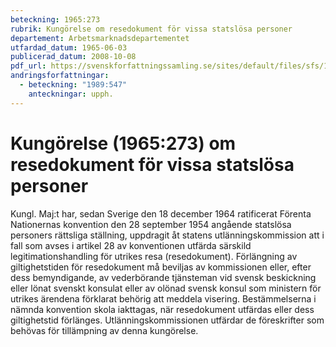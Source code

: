 ```yaml
---
beteckning: 1965:273
rubrik: Kungörelse om resedokument för vissa statslösa personer
departement: Arbetsmarknadsdepartementet
utfardad_datum: 1965-06-03
publicerad_datum: 2008-10-08
pdf_url: https://svenskforfattningssamling.se/sites/default/files/sfs/1965-06/SFS1965-273.pdf
andringsforfattningar:
  - beteckning: "1989:547"
    anteckningar: upph.
---
```


# Kungörelse (1965:273) om resedokument för vissa statslösa personer

Kungl. Maj:t har, sedan Sverige den 18 december 1964 ratificerat Förenta Nationernas konvention den 28 september 1954 angående statslösa personers rättsliga ställning, uppdragit åt statens utlänningskommission att i fall som avses i artikel 28 av konventionen utfärda särskild legitimationshandling för utrikes resa (resedokument). Förlängning av giltighetstiden för resedokument må beviljas av kommissionen eller, efter dess bemyndigande, av vederbörande tjänsteman vid svensk beskickning eller lönat svenskt konsulat eller av olönad svensk konsul som ministern för utrikes ärendena förklarat behörig att meddela visering. Bestämmelserna i nämnda konvention skola iakttagas, när resedokument utfärdas eller dess giltighetstid förlänges. Utlänningskommissionen utfärdar de föreskrifter som behövas för tillämpning av denna kungörelse.